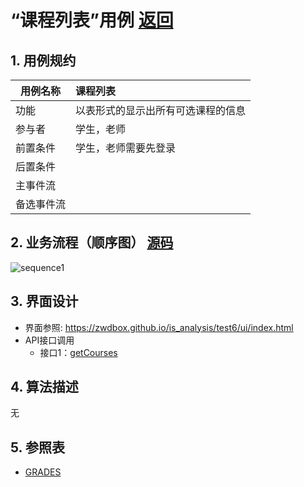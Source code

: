 ﻿<!-- markdownlint-disable MD033-->
<!-- 禁止MD033类型的警告 https://www.npmjs.com/package/markdownlint -->

# “课程列表”用例 [返回](../README.md)
## 1. 用例规约

|用例名称|课程列表|
|-------|:-------------|
|功能|以表形式的显示出所有可选课程的信息|
|参与者|学生，老师|
|前置条件|学生，老师需要先登录|
|后置条件| |
|主事件流| |
|备选事件流| |

## 2. 业务流程（顺序图） [源码](../src/sequence课程列表.puml)
![sequence1](../sequence课程列表.png) 

## 3. 界面设计
- 界面参照: https://zwdbox.github.io/is_analysis/test6/ui/index.html
- API接口调用
    - 接口1：[getCourses](../Interface/getCourses.md) 

## 4. 算法描述

无
    
## 5. 参照表

- [GRADES](../数据库设计.md/#GRADES)





